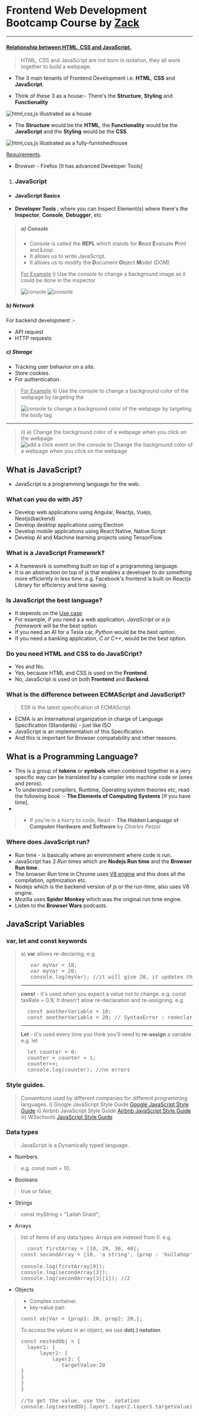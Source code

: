 # Frontend Web Development Bootcamp Course by [Zack](https://www.youtube.com/watch?v=zJSY8tbf_ys)

<hr>

#### <u> Relationship between HTML, CSS and JavaScript.</u>

> HTML, CSS and JavaScript are not born in isolation, they all work together to build a webpage.
>
- The 3 main tenants of Frontend Development i.e. <b>HTML</b>, <b>CSS</b> and <b>JavaScript</b>.

- Think of these 3 as a house:-
There's the <b>Structure</b>, <b>Styling</b> and <b>Functionality</b>
<img src="./exp.PNG" alt="html,css,js illustrated as a house" >

- The <b>Structure </b>would be the <b>HTML</b>, the <b>Functionality</b> would be the <b>JavaScript</b> and the <b>Styling</b> would be the <b>CSS</b>.

<img src="./expl.PNG" alt="html,css,js illustrated as a fully-furnishedhouse" >

<u>Requirements</u>.
- Browser - Firefox [It has advanced Developer Tools]

1. ### JavaScript
- ####  JavaScript Basics
- <b>Developer Tools</b> : where you can Inspect Element(s) where there's the <b>Inspector</b>, <b>Console</b>, <b>Debugger</b>, etc

> ##### a) Console
> - Console is called the <b>REPL</b> which stands for <b>R</b>ead <b>E</b>valuate <b>P</b>rint and <b>L</b>oop.
> - It allows us to write JavaScript.
> - It allows us to modify the <b>D</b>ocument <b>O</b>bject <b>M</b>odel (DOM) 
> 
> <u>For Example</u>
> i) Use the console to change a background image as it could be done in the inspector
>
> <img src="./console.PNG" alt="console">
> 
> <img src="./console1.PNG" alt="console">

##### b) Network
For backend development :-
- API request
- HTTP requests

##### c) Storage
- Tracking user behavior on a site.
- Store cookies.
- For authentication.

> 
> <u>For Example</u>
> ii) Use the console to change a background color of the webpage by targeting the <body></body>
>
><img src="./console3.PNG" alt="console to change a background color of the webpage by targeting the body tag">

<hr>

> ii) a) Change the background color of a webpage when you click on the webpage
> <img src="./console5.PNG" alt="add a click event on the console to Change the background color of a webpage when you click on the webpage">

## What is JavaScript?
- JavaScript is a programming language for the web.

### What can you do with JS?
- Develop web applications using Angular, Reactjs, Vuejs, Nestjs(backend)
- Develop desktop applications using Electron
- Develop mobile applications using React Native, Native Script
- Develop AI and Machine learning projects using TensorFlow.

### What is a JavaScript Framework?  
- A framework is something built on top of a programming language.
- It is an abstraction on top of js that enables a developer to do something more efficiently in less time.
e.g. Facebook's frontend is built on Reactjs Library for efficiency and time saving.

### Is JavaScript the best language?
- It depends on the <u>Use case</u>
- For example, if you need a a web application, <i>JavaScript or a js framework</i> will be the best option
- If you need an AI for a Tesla car, <i>Python</i> would be the best option.
- If you need a banking application, <i>C or C++</i>, would be the best option.

### Do you need HTML and CSS to do JavaSCript?
- Yes and No.
- Yes, because HTML and CSS is used on the <b>Frontend</b>.
- No, JavaScript is used on both <b>Frontend</b> and <b>Backend</b>.

### What is the difference between ECMAScript and JavaScript?
> ES6 is the latest specification of ECMAScript.
- ECMA is an International organization in charge of Language Specification (Standards) - just like ISO
- JavaScript is an implementation of this Specification.
- And this is important for Browser compatability and other reasons.

## What is a Programming Language?
- This is a group of <b>tokens</b> or <b>symbols</b> when combined together in a very specific way can be translated by a compiler into machine code or (ones and zeros).
- To understand compilers, Runtime, Operating system theories etc, read the following book :- <b>The Elements of Computing Systems</b> [If you have time].
-    
> - If you're in a hurry to code, Read :- <b>The Hidden Language of Computer Hardware and Software</b> by <i>Charles Petzoi</i>

### Where does JavaScript run?
- Run time - is basically where an environment where code is run.
- JavaScript has 2 <i>Run times</i> which are <b>Nodejs Run time</b> and the <b>Browser Run time</b>.
- The browser Run time in Chrome uses [V8 engine](https://v8.dev) and this does all  the compilation, optimization etc.
- Nodejs which is the backend version of js or the run-time, also uses V8 engine.
- Mozilla uses <b>Spider Monkey</b> which was the original run time engine. 
- Listen to the <b>Browser Wars</b> podcasts.

## JavaScript Variables

### var, let and const keywords
> a) <b>var</b> allows re-declaring.
> e.g 
> <pre>
>    var myVar = 10;
>    var myVar = 20;
>    console.log(myVar); //it will give 20, it updates the value
> </pre>
>
><hr>
>
> <b>const</b> -  it's used when you expect a value not to change. e.g. const taxRate = 0.9;
> It doesn't allow re-declaration and re-assigning.
> e.g 
> <pre>
>   const anotherVariable = 10;
>   const anotherVariable = 20; // SyntaxError : redeclaration of const anotherVariable
> </pre>
> <hr>
> 
> <b>Let</b> - it's used every time you think you'll need to <b>re-assign</b> a variable.
> e.g.
> let 
> <pre>
>   let counter = 0;
>   counter = counter + 1;
>   counter++;
>   console.log(counter); //no errors
> </pre>
> 

### Style guides.
> Conventions used by different companies for different programming languages.
> i) Google JavaScript Style Guide
> [Google JavaScript Style Guide](https://google.github.io/styleguide/jsguide.html)
> ii) Airbnb JavaScript Style Guide
> [Airbnb JavaScript Style Guide](https://github.com/airbnb/javascript)
> iii) W3schools
> [JavaScript Style Guide](https://www.w3schools.com/js/js_conventions.asp)


### Data types
> JavaScript is a Dynamically typed language.
- Numbers
> e.g. const num = 10;

- Booleans
> true or false;

- Strings
> const myString = "Lailah Grant";

- Arrays
> list of items of any data types.
> Arrays are indexed from 0.
> e.g. 
> <pre>
>   const firstArray = [10, 20, 30, 40];
> const secondArray = [10, 'a string', {prop : 'hullahop'}, [1,2]];
>
> console.log(firstArray[0]);
> console.log(secondArray[3]);
> console.log(secondArray[3][1]); //2
> </pre>

- Objects
> - Complex container.
> - key-value pair.
> <pre>
> const objVar = {prop1: 20, prop2: 20,};
> </pre>
> To access the values in an object, we use <b>dot(.) notation</b>.
> <pre>
> const nestedObj = {
>   layer1: {
>       layer2: {
>           layer3: {
>              targetValue:20
> } 
> }
> }
> }
>
> //to get the value, use the . notation
> console.log(nestedObj.layer1.layer2.layer3.targetValue);
> </pre>





